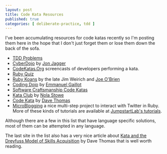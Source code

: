 ```yaml
---
layout: post
title: Code Kata Resources
published: true
categories: [ deliberate-practice, tdd ]
---
```


I've been accumulating resources for code katas recently so I'm posting 
them here in the hope that I don't just forget them or lose them down the 
back of the sofa.

* [TDD Problems](https://sites.google.com/site/tddproblems/all-problems-1)
* [CyberDojo](http://www.cyber-dojo.com/) by [Jon Jagger](http://jonjagger.blogspot.co.uk/)
* [CodeKatas.Org](http://codekatas.org/) screencasts of developers performing a kata.
* [Ruby Quiz](http://rubyquiz.com/)
* [Ruby Koans](http://rubykoans.com/) by the late Jim Weirich and [Joe O'Brien](http://twitter.com/objo)
* [Coding Dojo](http://codingdojo.org/) by [Emmanuel Gaillot](http://codingdojo.org/cgi-bin/index.pl?EmmanuelGaillot)
* [Software Craftsmanship Code Katas](http://katas.softwarecraftsmanship.org/)
* [Kata Club](http://www.kataclub.com/) by [Nola Stowe](http://blog.rubygeek.com/)
* [Code Kata](http://codekata.com/) by [Dave Thomas](http://pragdave.me/)
* [MicroBlogging](http://tutorials.jumpstartlab.com/projects/microblogger.html) a nice 
multi-step project to interact with Twitter in Ruby. More of these kinds of tutorials are
available at [JumpstartLab's tutorials](http://tutorials.jumpstartlab.com/).

Although there are a few in this list that have language specific solutions, 
most of them can be attempted in any language.

The last site in the list also has a very nice article about 
[Kata and the Dreyfuss Model of Skills Acquisition](http://codekata.com/kata/kata-kumite-koan-and-dreyfus/)
by Dave Thomas that is well worth reading. 
